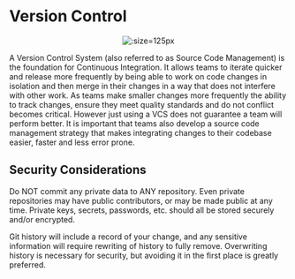 # Version Control

<center>

  ![](img3/git.svg ':size=125px')

</center>

A Version Control System (also referred to as Source Code Management) is the foundation for Continuous Integration. It allows teams to iterate quicker and release more frequently by being able to work on code changes in isolation and then merge in their changes in a way that does not interfere with other work. As teams make smaller changes more frequently the ability to track changes, ensure they meet quality standards and do not conflict becomes critical. However just using a VCS does not guarantee a team will perform better. It is important that teams also develop a source code management strategy that makes integrating changes to their codebase easier, faster and less error prone.

## Security Considerations

Do NOT commit any private data to ANY repository. Even private repositories may
have public contributors, or may be made public at any time. Private keys,
secrets, passwords, etc. should all be stored securely and/or encrypted.

Git history will include a record of your change, and any sensitive information
will require rewriting of history to fully remove. Overwriting history is
necessary for security, but avoiding it in the first place is greatly
preferred.

